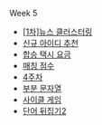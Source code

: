 Week 5
* [[1차]뉴스 클러스터링](https://programmers.co.kr/learn/courses/30/lessons/17677)
* [신규 아이디 추천](https://programmers.co.kr/learn/courses/30/lessons/72410)
* [합승 택시 요금](https://programmers.co.kr/learn/courses/30/lessons/72413)
* [매칭 점수](https://programmers.co.kr/learn/courses/30/lessons/42893)
* [4주차](https://programmers.co.kr/learn/courses/30/lessons/84325)
* [부분 문자열](https://www.acmicpc.net/problem/16916)
* [사이클 게임](https://www.acmicpc.net/problem/20040)
* [단어 뒤집기2](https://www.acmicpc.net/problem/17413)
